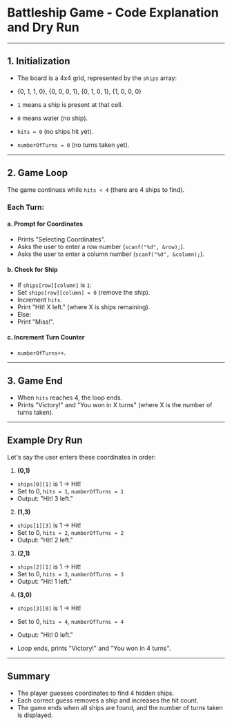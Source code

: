 # Battleship Game - Code Explanation and Dry Run

---

## 1. Initialization

- The board is a 4x4 grid, represented by the `ships` array:
- {0, 1, 1, 0}, {0, 0, 0, 1}, {0, 1, 0, 1}, {1, 0, 0, 0}
- `1` means a ship is present at that cell.
- `0` means water (no ship).

- `hits = 0` (no ships hit yet).
- `numberOfTurns = 0` (no turns taken yet).

---

## 2. Game Loop

The game continues while `hits < 4` (there are 4 ships to find).

### Each Turn:

#### a. Prompt for Coordinates

- Prints "Selecting Coordinates".
- Asks the user to enter a row number (`scanf("%d", &row);`).
- Asks the user to enter a column number (`scanf("%d", &column);`).

#### b. Check for Ship

- If `ships[row][column]` is `1`:
- Set `ships[row][column] = 0` (remove the ship).
- Increment `hits`.
- Print "Hit! X left." (where X is ships remaining).
- Else:
- Print "Miss!".

#### c. Increment Turn Counter

- `numberOfTurns++`.

---

## 3. Game End

- When `hits` reaches 4, the loop ends.
- Prints "Victory!" and "You won in X turns" (where X is the number of turns taken).

---

## Example Dry Run

Let's say the user enters these coordinates in order:

1. **(0,1)**

- `ships[0][1]` is 1 → Hit!
- Set to 0, `hits = 1`, `numberOfTurns = 1`
- Output: "Hit! 3 left."

2. **(1,3)**

- `ships[1][3]` is 1 → Hit!
- Set to 0, `hits = 2`, `numberOfTurns = 2`
- Output: "Hit! 2 left."

3. **(2,1)**

- `ships[2][1]` is 1 → Hit!
- Set to 0, `hits = 3`, `numberOfTurns = 3`
- Output: "Hit! 1 left."

4. **(3,0)**

- `ships[3][0]` is 1 → Hit!
- Set to 0, `hits = 4`, `numberOfTurns = 4`
- Output: "Hit! 0 left."

- Loop ends, prints "Victory!" and "You won in 4 turns".

---

## Summary

- The player guesses coordinates to find 4 hidden ships.
- Each correct guess removes a ship and increases the hit count.
- The game ends when all ships are found, and the number of turns taken is displayed.
